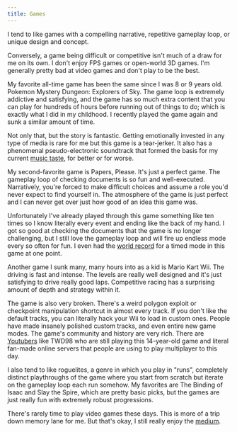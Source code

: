 ```yaml
---
title: Games
---
```


I tend to like games with a compelling narrative, repetitive gameplay loop, or unique design and concept.

Conversely, a game being difficult or competitive isn't much of a draw for me on its own. I don't enjoy FPS games or open-world 3D games. I'm generally pretty bad at video games and don't play to be the best. 

My favorite all-time game has been the same since I was 8 or 9 years old. Pokemon Mystery Dungeon: Explorers of Sky. The game loop is extremely addictive and satisfying, and the game has so much extra content that you can play for hundreds of hours before running out of things to do; which is exactly what I did in my childhood. I recently played the game again and sunk a similar amount of time.

Not only that, but the story is fantastic. Getting emotionally invested in any type of media is rare for me but this game is a tear-jerker. It also has a phenomenal pseudo-electronic soundtrack that formed the basis for my current [music taste](/music), for better or for worse.

My second-favorite game is Papers, Please. It's just a perfect game. The gameplay loop of checking documents is so fun and well-executed. Narratively, you're forced to make difficult choices and assume a role you'd never expect to find yourself in. The atmosphere of the game is just perfect and I can never get over just how good of an idea this game was.

Unfortunately I've already played through this game something like ten times so I know literally every event and ending like the back of my hand. I got so good at checking the documents that the game is no longer challenging, but I still love the gameplay loop and will fire up endless mode every so often for fun. I even had the [world record](/accomplishments) for a timed mode in this game at one point.

Another game I sunk many, many hours into as a kid is Mario Kart Wii. The driving is fast and intense. The levels are really well designed and it's just satisfying to drive really good laps. Competitive racing has a surprising amount of depth and strategy within it.

The game is also very broken. There's a weird polygon exploit or checkpoint manipulation shortcut in almost every track. If you don't like the default tracks, you can literally hack your Wii to load in custom ones. People have made insanely polished custom tracks, and even entire new game modes. The game's community and history are very rich. There are [Youtubers](/youtube) like TWD98 who are still playing this 14-year-old game and literal fan-made online servers that people are using to play multiplayer to this day.

I also tend to like roguelites, a genre in which you play in "runs", completely distinct playthroughs of the game where you start from scratch but iterate on the gameplay loop each run somehow. My favorites are The Binding of Isaac and Slay the Spire, which are pretty basic picks, but the games are just really fun with extremely robust progressions.

There's rarely time to play video games these days. This is more of a trip down memory lane for me. But that's okay, I still really enjoy the [medium](/media).